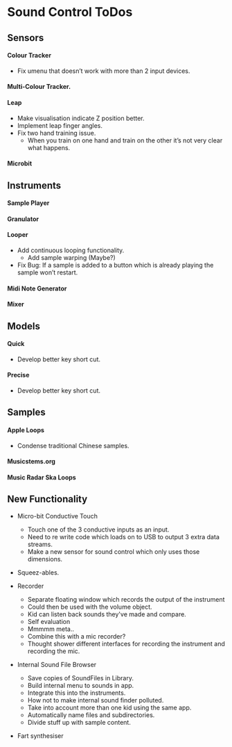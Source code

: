 # Sound Control ToDos


## Sensors
#### Colour Tracker
* Fix umenu that doesn’t work with more than 2 input devices.

#### Multi-Colour Tracker.

#### Leap
* Make visualisation indicate Z position better.
* Implement leap finger angles.
* Fix two hand training issue.
	* When you train on one hand and train on the other it’s not very clear what happens.

#### Microbit


## Instruments
#### Sample Player

#### Granulator

#### Looper
* Add continuous looping functionality.
	* Add sample warping (Maybe?)
* Fix Bug: If a sample is added to a button which is already playing the sample won’t restart.


#### Midi Note Generator

#### Mixer


## Models
#### Quick
* Develop better key short cut.

#### Precise
* Develop better key short cut.


## Samples
#### Apple Loops
* Condense traditional Chinese samples.

#### Musicstems.org

#### Music Radar Ska Loops


## New Functionality
* Micro-bit Conductive Touch
    * Touch one of the 3 conductive inputs as an input.
	* Need to re write code which loads on to USB to output 3 extra data streams.
	* Make a new sensor for sound control which only uses those dimensions.

* Squeez-ables.

* Recorder
    * Separate floating window which records the output of the instrument
    * Could then be used with the volume object.
    * Kid can listen back sounds they've made and compare.
    * Self evaluation
    * Mmmmm meta..
    * Combine this with a mic recorder?
    * Thought shower different interfaces for recording the instrument and recording the mic.

* Internal Sound File Browser
    * Save copies of SoundFiles in Library.
    * Build internal menu to sounds in app.
    * Integrate this into the instruments.
    * How not to make internal sound finder polluted.
    * Take into account more than one kid using the same app.
    * Automatically name files and subdirectories.
    * Divide stuff up with sample content.

* Fart synthesiser